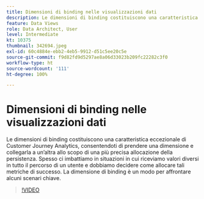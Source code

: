 ```yaml
---
title: Dimensioni di binding nelle visualizzazioni dati
description: Le dimensioni di binding costituiscono una caratteristica eccezionale di Customer Journey Analytics, dandoti la possibilità di prendere una dimensione e collegarla a un’altra... (Le descrizioni devono essere comprese tra 60 e 160 caratteri)
feature: Data Views
role: Data Architect, User
level: Intermediate
kt: 10375
thumbnail: 342694.jpeg
exl-id: 60c4884e-ebb2-4eb5-9912-d51c5ee20c5e
source-git-commit: f9d82fd9d5297ae8a06d33023b209fc22282c3f0
workflow-type: ht
source-wordcount: '111'
ht-degree: 100%

---
```


# Dimensioni di binding nelle visualizzazioni dati

Le dimensioni di binding costituiscono una caratteristica eccezionale di Customer Journey Analytics, consentendoti di prendere una dimensione e collegarla a un’altra allo scopo di una più precisa allocazione della persistenza. Spesso ci imbattiamo in situazioni in cui riceviamo valori diversi in tutto il percorso di un utente e dobbiamo decidere come allocare tali metriche di successo. La dimensione di binding è un modo per affrontare alcuni scenari chiave.

>[!VIDEO](https://video.tv.adobe.com/v/342694/?quality=12&learn=on)
